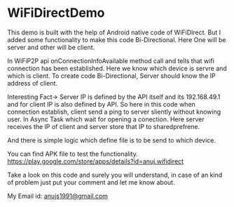 # WiFiDirectDemo
This demo is built with the help of Android native code of WiFiDIrect.
But I added some functionality to make this code Bi-Directional. Here One will be server and other will be client.


In WiFiP2P api onConnectionInfoAvailable method call and tells that wifi connection has been established. Here we know which device is servre and which is client.
To create code Bi-Directional, Server should know the IP address of client.

Interesting Fact-> Server IP is defined by the API itself and its 192.168.49.1 and for client IP is also defined by API.
So here in this code when connection establish, client send a ping to server sliently without knowing user. In Async Task which wait for opening a conection. Here
server receives the IP of client and server store that IP to sharedprefrene.

And there is simple logic which define file is to be send to which device.

You can find APK file to test the functionality.
https://play.google.com/store/apps/details?id=anuj.wifidirect

Take a look on this code and surely you will understand, in case of an kind of problem just put your comment and let me know about.

My Email id: anujs1991@gmail.com

